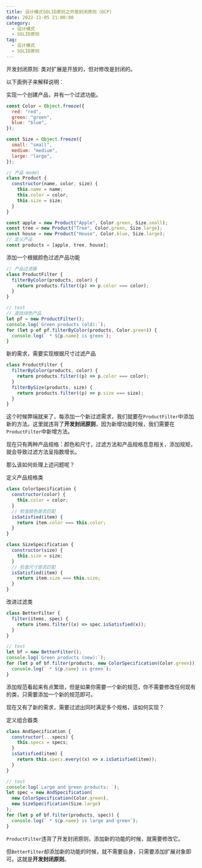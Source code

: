 ```yaml
---
title: 设计模式SOLID原则之开放封闭原则（OCP)
date: 2022-11-05 21:00:00
category:
  - 设计模式
  - SOLID原则
tag:
  - 设计模式
  - SOLID原则
---
```


开发封闭原则: 类对扩展是开放的，但对修改是封闭的。

以下面例子来解释说明：

实现一个创建产品，并有一个过滤功能。

```javascript
const Color = Object.freeze({
  red: "red",
  green: "green",
  blue: "blue",
});

const Size = Object.freeze({
  small: "small",
  medium: "medium",
  large: "large",
});

// 产品 model
class Product {
  constructor(name, color, size) {
    this.name = name;
    this.color = color;
    this.size = size;
  }
}

const apple = new Product("Apple", Color.green, Size.small);
const tree = new Product("Tree", Color.green, Size.large);
const house = new Product("House", Color.blue, Size.large);
// 定义产品
const products = [apple, tree, house];
```

添加一个根据颜色过滤产品功能

```javascript
// 产品过滤器
class ProductFilter {
  filterByColor(products, color) {
    return products.filter((p) => p.color === color);
  }
}

// test
// 查找绿色产品
let pf = new ProductFilter();
console.log(`Green products (old):`);
for (let p of pf.filterByColor(products, Color.green)) {
  console.log(` * ${p.name} is green`);
}
```

新的需求，需要实现根据尺寸过滤产品

```javascript
class ProductFilter {
  filterByColor(products, color) {
    return products.filter((p) => p.color === color);
  }
  filterBySize(products, size) {
    return products.filter((p) => p.size === size);
  }
}
```

这个时候弊端就来了，每添加一个新过滤需求，我们就要在`ProductFilter`中添加新的方法。这里就违背了**开发封闭原则**，因为新增功能时候，我们需要在`ProductFilter`中新增方法。

现在只有两种产品规格：颜色和尺寸，过滤方法和产品规格息息相关，添加规矩，就会导致过滤方法呈指数增长。

那么该如何处理上述问题呢？

定义产品规格类

```javascript
class ColorSpecification {
  constructor(color) {
    this.color = color;
  }
  // 检查颜色是否匹配
  isSatisfied(item) {
    return item.color === this.color;
  }
}

class SizeSpecification {
  constructor(size) {
    this.size = size;
  }
  // 检查尺寸是否匹配
  isSatisfied(item) {
    return item.size === this.size;
  }
}
```

改进过滤类

```javascript
class BetterFilter {
  filter(items, spec) {
    return items.filter((x) => spec.isSatisfied(x));
  }
}

// test
let bf = new BetterFilter();
console.log(`Green products (new):`);
for (let p of bf.filter(products, new ColorSpecification(Color.green))) {
  console.log(` * ${p.name} is green`);
}
```

添加规范看起来有点繁琐，但是如果你需要一个新的规范，你不需要修改任何现有的类，只需要添加一个新的规范即可。

现在又有了新的需求，需要过滤出同时满足多个规格，该如何实现？

定义组合器类

```javascript
class AndSpecification {
  constructor(...specs) {
    this.specs = specs;
  }
  isSatisfied(item) {
    return this.specs.every((x) => x.isSatisfied(item));
  }
}

// test
console.log(`Large and green products: `);
let spec = new AndSpecification(
  new ColorSpecification(Color.green),
  new SizeSpecification(Size.large)
);
for (let p of bf.filter(products, spec)) {
  console.log(` * ${p.name} is large and green`);
}
```
`ProductFilter`违背了开发封闭原则，添加新的功能的时候，就需要修改它。

但`BetterFilter`却添加新的功能的时候，就不需要自身，只需要添加扩展对象即可。这就是**开发封闭原则**。
